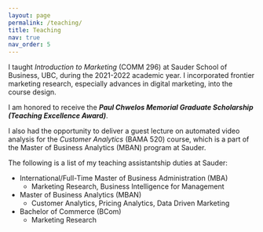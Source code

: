 ```yaml
---
layout: page
permalink: /teaching/
title: Teaching
nav: true
nav_order: 5
---
```


I taught *Introduction to Marketing* (COMM 296) at Sauder School of Business, UBC, during the 2021-2022 academic year. I incorporated frontier marketing research, especially advances in digital marketing, into the course design.

I am honored to receive the ***Paul Chwelos Memorial Graduate Scholarship (Teaching Excellence Award)***.

I also had the opportunity to deliver a guest lecture on automated video analysis for the *Customer Analytics* (BAMA 520) course, which is a part of the Master of Business Analytics (MBAN) program at Sauder.

The following is a list of my teaching assistantship duties at Sauder:
- International/Full-Time Master of Business Administration (MBA)
  - Marketing Research, Business Intelligence for Management
- Master of Business Analytics (MBAN)
  - Customer Analytics, Pricing Analytics, Data Driven Marketing
- Bachelor of Commerce (BCom)
  - Marketing Research
